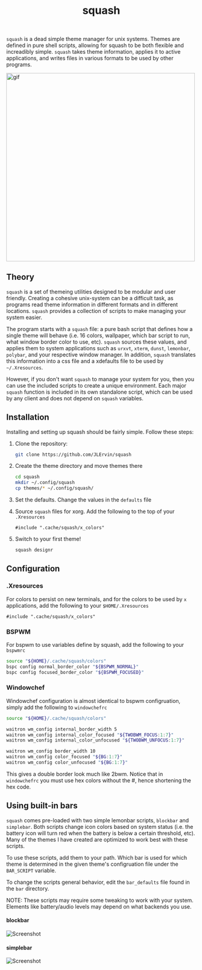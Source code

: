<div align='center'>
    <h1>squash</h1><br>
</div>

`squash` is a dead simple theme manager for unix systems.
Themes are defined in pure shell scripts, allowing for squash to be both flexible and increadibly simple. 
`squash` takes theme information, applies it to active applications,
and writes files in various formats to be used by other programs. 

<img src="https://imgur.com/zmk2y1m.gif" alt="gif" align="center" width="500px">

## Theory

`squash` is a set of themeing utilities designed to be modular and user friendly.
Creating a cohesive unix-system can be a difficult task, as programs read theme 
information in different formats and in different locations.
`squash` provides a collection of scripts to make managing your system easier. 

The program starts with a `squash` file: a pure bash script that defines how a single
theme will behave (i.e. 16 colors, wallpaper, which bar script to run, what window border color
to use, etc). `squash` sources these values, and applies them to system applications such as `urxvt`, 
`xterm`, `dunst`, `lemonbar`, `polybar`, and your respective window manager. 
In addition, `squash` translates this information into a css file and a xdefaults file to be used
by `~/.Xresources`. 

However, if you don't want `squash` to manage your system for you, then you can use the included
scripts to create a unique environment. Each major `squash` function is included in its own
standalone script, which can be used by any client and does not depend on `squash` variables. 

## Installation

Installing and setting up squash should be fairly simple. Follow these steps:

1) Clone the repository:
    ```bash
    git clone https://github.com/JLErvin/squash
    ```

2) Create the theme directory and move themes there
    ```bash
    cd squash
    mkdir ~/.config/squash
    cp themes/* ~/.config/squash/
    ```

3) Set the defaults. Change the values in the `defaults` file

4) Source `squash` files for xorg. Add the following to the top of your `.Xresources`
    ```xdefaults
    #include ".cache/squash/x_colors"
    ```

5) Switch to your first theme!
    ```bash
    squash designr
    ```

## Configuration

### .Xresources

For colors to persist on new terminals, and for the colors to be used by `x` applications, 
add the following to your `$HOME/.Xresources`

```xdefaults
#include ".cache/squash/x_colors"
```

### BSPWM

For bspwm to use variables define by squash, add the following to your `bspwmrc`

```bash
source "${HOME}/.cache/squash/colors"
bspc config normal_border_color "${BSPWM_NORMAL}"
bspc config focused_border_color "${BSPWM_FOCUSED}"
```

### Windowchef

Windowchef configuration is almost identical to bspwm configruation, 
simply add the following to `windowchefrc`

```bash
source "${HOME}/.cache/squash/colors"

waitron wm_config internal_border_width 5 
waitron wm_config internal_color_focused "${TWOBWM_FOCUS:1:7}"
waitron wm_config internal_color_unfocused "${TWOBWM_UNFOCUS:1:7}"

waitron wm_config border_width 10
waitron wm_config color_focused "${BG:1:7}"
waitron wm_config color_unfocused "${BG:1:7}" 
```

This gives a double border look much like 2bwm.
Notice that in `windowchefrc` you must use hex colors
without the #, hence shortening the hex code. 

## Using built-in bars

`squash` comes pre-loaded with two simple lemonbar scripts, `blockbar` and `simplebar`.
Both scripts change icon colors based on system status (i.e. the battery icon will turn red
when the battery is below a certain threshold, etc). Many of the themes I have created
are optimized to work best with these scripts. 

To use these scripts, add them to your path. Which bar is used for which theme is determined 
in the given theme's configruation file under the `BAR_SCRIPT` variable.

To change the scripts general behavior, edit the `bar_defaults` file found in the `bar` directory. 

NOTE: These scripts may require some tweaking to work with your system. Elements like battery/audio levels
may depend on what backends you use. 

#### blockbar
![Screenshot](https://i.imgur.com/aic9jPm.png)
#### simplebar
![Screenshot](https://i.imgur.com/Kxx9Yps.png)
